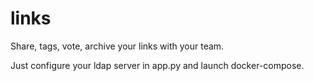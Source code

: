 # links

Share, tags, vote, archive your links with your team.

Just configure your ldap server in app.py and launch docker-compose.

